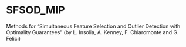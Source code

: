 # SFSOD_MIP
Methods for “Simultaneous Feature Selection and Outlier Detection with Optimality Guarantees” (by L. Insolia, A. Kenney, F. Chiaromonte and G. Felici)
